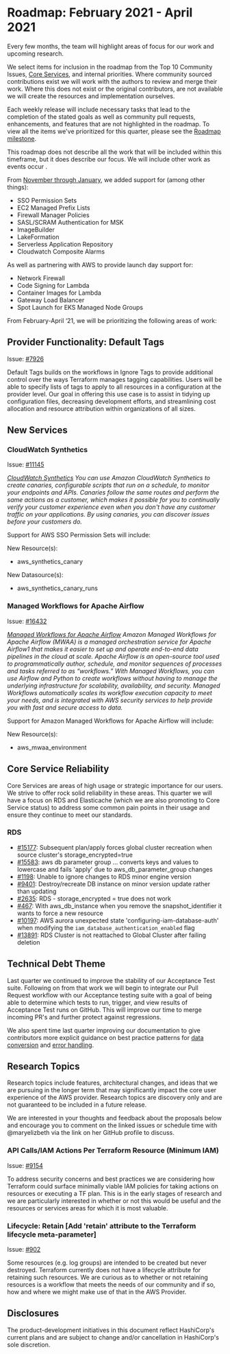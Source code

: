 # Roadmap:  February 2021 - April 2021

Every few months, the team will highlight areas of focus for our work and upcoming research.

We select items for inclusion in the roadmap from the Top 10 Community Issues, [Core Services](docs/CORE_SERVICES.md), and internal priorities. Where community sourced contributions exist we will work with the authors to review and merge their work. Where this does not exist or the original contributors, are not available we will create the resources and implementation ourselves.

Each weekly release will include necessary tasks that lead to the completion of the stated goals as well as community pull requests, enhancements, and features that are not highlighted in the roadmap. To view all the items we've prioritized for this quarter, please see the [Roadmap milestone](https://github.com/hashicorp/terraform-provider-aws/milestone/138).

This roadmap does not describe all the work that will be included within this timeframe, but it does describe our focus. We will include other work as events occur .

From [November through January](docs/roadmaps/2020_November_to_January.md), we added support for (among other things):

- SSO Permission Sets
- EC2 Managed Prefix Lists
- Firewall Manager Policies
- SASL/SCRAM Authentication for MSK
- ImageBuilder
- LakeFormation
- Serverless Application Repository
- Cloudwatch Composite Alarms

As well as partnering with AWS to provide launch day support for:

- Network Firewall
- Code Signing for Lambda
- Container Images for Lambda
- Gateway Load Balancer
- Spot Launch for EKS Managed Node Groups

From February-April ‘21, we will be prioritizing the following areas of work:

## Provider Functionality: Default Tags

Issue: [#7926](https://github.com/hashicorp/terraform-provider-aws/issues/7926)

Default Tags builds on the workflows in Ignore Tags to provide additional control over the ways Terraform manages tagging capabilities. Users will be able to specify lists of tags to apply to all resources in a configuration at the provider level. Our goal in offering this use case is to assist in tidying up configuration files, decreasing development efforts, and streamlining cost allocation and resource attribution within organizations of all sizes. 

## New Services

### CloudWatch Synthetics
Issue: [#11145](https://github.com/hashicorp/terraform-provider-aws/issues/11145)

_[CloudWatch Synthetics](https://docs.aws.amazon.com/AmazonCloudWatch/latest/monitoring/CloudWatch_Synthetics_Canaries.html) You can use Amazon CloudWatch Synthetics to create canaries, configurable scripts that run on a schedule, to monitor your endpoints and APIs. Canaries follow the same routes and perform the same actions as a customer, which makes it possible for you to continually verify your customer experience even when you don't have any customer traffic on your applications. By using canaries, you can discover issues before your customers do._

Support for AWS SSO Permission Sets will include:

New Resource(s):
- aws_synthetics_canary

New Datasource(s):
- aws_synthetics_canary_runs

### Managed Workflows for Apache Airflow

Issue: [#16432](https://github.com/hashicorp/terraform-provider-aws/issues/16432)

_[Managed Workflows for Apache Airflow](https://aws.amazon.com/blogs/aws/introducing-amazon-managed-workflows-for-apache-airflow-mwaa/) Amazon Managed Workflows for Apache Airflow (MWAA) is a managed orchestration service for Apache Airflow1 that makes it easier to set up and operate end-to-end data pipelines in the cloud at scale. Apache Airflow is an open-source tool used to programmatically author, schedule, and monitor sequences of processes and tasks referred to as “workflows.” With Managed Workflows, you can use Airflow and Python to create workflows without having to manage the underlying infrastructure for scalability, availability, and security. Managed Workflows automatically scales its workflow execution capacity to meet your needs, and is integrated with AWS security services to help provide you with fast and secure access to data._

Support for Amazon Managed Workflows for Apache Airflow will include:

New Resource(s):

- aws_mwaa_environment

## Core Service Reliability
Core Services are areas of high usage or strategic importance for our users. We strive to offer rock solid reliability in these areas. This quarter we will have a focus on RDS and Elasticache (which we are also promoting to Core Service status) to address some common pain points in their usage and ensure they continue to meet our standards.

### RDS

- [#15177](https://github.com/hashicorp/terraform-provider-aws/issues/15177): Subsequent plan/apply forces global cluster recreation when source cluster's storage_encrypted=true
- [#15583](https://github.com/hashicorp/terraform-provider-aws/issues/15583):  aws db parameter group ... converts keys and values to lowercase and fails 'apply' due to aws_db_parameter_group changes
- [#1198](https://github.com/hashicorp/terraform-provider-aws/issues/1198): Unable to ignore changes to RDS minor engine version
- [#9401](https://github.com/hashicorp/terraform-provider-aws/issues/9401): Destroy/recreate DB instance on minor version update rather than updating
- [#2635](https://github.com/hashicorp/terraform-provider-aws/issues/2635): RDS - storage_encrypted = true does not work
- [#467](https://github.com/hashicorp/terraform-provider-aws/issues/467): With aws_db_instance when you remove the snapshot_identifier it wants to force a new resource
- [#10197](https://github.com/hashicorp/terraform-provider-aws/issues/10197): AWS aurora unexpected state 'configuring-iam-database-auth' when modifying the `iam_database_authentication_enabled` flag
- [#13891](https://github.com/hashicorp/terraform-provider-aws/issues/13891): RDS Cluster is not reattached to Global Cluster after failing deletion

## Technical Debt Theme

Last quarter we continued to improve the stability of our Acceptance Test suite. Following on from that work we will begin to integrate our Pull Request workflow with our Acceptance testing suite with a goal of being able to determine which tests to run, trigger, and view results of Acceptance Test runs on GitHub. This will improve our time to merge incoming PR's and further protect against regressions.

We also spent time last quarter improving our documentation to give contributors more explicit guidance on best practice patterns for [data conversion](https://github.com/hashicorp/terraform-provider-aws/blob/main/docs/contributing/data-handling-and-conversion.md) and [error handling](https://github.com/hashicorp/terraform-provider-aws/blob/main/docs/contributing/error-handling.md).  

## Research Topics

Research topics include features, architectural changes, and ideas that we are pursuing in the longer term that may significantly impact the core user experience of the AWS provider. Research topics are discovery only and are not guaranteed to be included in a future release.

We are interested in your thoughts and feedback about the proposals below and encourage you to comment on the linked issues or schedule time with @maryelizbeth via the link on her GitHub profile to discuss.

### API Calls/IAM Actions Per Terraform Resource (Minimum IAM)
Issue: [#9154](https://github.com/hashicorp/terraform-provider-aws/issues/9154)

To address security concerns and best practices we are considering how Terraform could surface minimally viable IAM policies for taking actions on resources or executing a TF plan. This is in the early stages of research and we are particularly interested in whether or not this would be useful and the resources or services areas for which it is most valuable.

### Lifecycle: Retain [Add 'retain' attribute to the Terraform lifecycle meta-parameter]
Issue: [#902](https://github.com/hashicorp/terraform-provider-aws/issues/902)

Some resources (e.g. log groups) are intended to be created but never destroyed. Terraform currently does not have a lifecycle attribute for retaining such resources. We are curious as to whether or not retaining resources is a workflow that meets the needs of our community and if so, how and where we might make use of that in the AWS Provider.

## Disclosures

The product-development initiatives in this document reflect HashiCorp's current plans and are subject to change and/or cancellation in HashiCorp's sole discretion.
